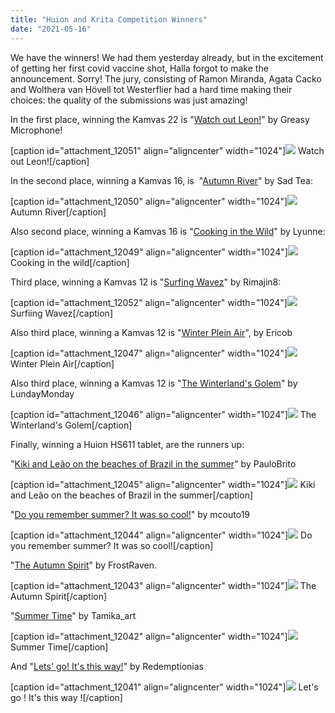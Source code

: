 ```yaml
---
title: "Huion and Krita Competition Winners"
date: "2021-05-16"
---
```


We have the winners! We had them yesterday already, but in the excitement of getting her first covid vaccine shot, Halla forgot to make the announcement. Sorry! The jury, consisting of Ramon Miranda, Agata Cacko and Wolthera van Hövell tot Westerflier had a hard time making their choices: the quality of the submissions was just amazing!

In the first place, winning the Kamvas 22 is "[Watch out Leon!](https://krita-artists.org/t/watch-out-leon/21706)" by Greasy Microphone!

\[caption id="attachment\_12051" align="aligncenter" width="1024"\][![](../images/competition_1-1024x724.jpg)](https://krita.org/wp-content/uploads/2021/05/competition_1-scaled.jpg) Watch out Leon!\[/caption\]

In the second place, winning a Kamvas 16, is  "[Autumn River](https://krita-artists.org/t/autumn-river/22274)" by Sad Tea:

\[caption id="attachment\_12050" align="aligncenter" width="1024"\][![](../images/competition_2-1024x540.png)](https://krita.org/wp-content/uploads/2021/05/competition_2.png) Autumn River\[/caption\]

Also second place, winning a Kamvas 16 is "[Cooking in the Wild](https://krita-artists.org/t/cooking-in-the-wild/22264)" by Lyunne:

\[caption id="attachment\_12049" align="aligncenter" width="1024"\][![](../images/competion_3-1024x589.png)](https://krita.org/wp-content/uploads/2021/05/competion_3.png) Cooking in the wild\[/caption\]

Third place, winning a Kamvas 12 is "[Surfing Wavez](https://krita-artists.org/t/surfing-wavez/21518)" by Rimajin8:

\[caption id="attachment\_12052" align="aligncenter" width="1024"\][![](../images/competition_4-1024x681.jpg)](https://krita.org/wp-content/uploads/2021/05/competition_4.jpg) Surfiing Wavez\[/caption\]

Also third place, winning a Kamvas 12 is "[Winter Plein Air](https://krita-artists.org/t/winter-plein-air/19622)", by Ericob

\[caption id="attachment\_12047" align="aligncenter" width="1024"\][![](../images/competition_5-1024x1024.png)](https://krita.org/wp-content/uploads/2021/05/competition_5.png) Winter Plein Air\[/caption\]

Also third place, winning a Kamvas 12 is "[The Winterland's Golem](https://krita-artists.org/t/the-winter-lands-golem/21945)" by LundayMonday

\[caption id="attachment\_12046" align="aligncenter" width="1024"\][![](../images/competition_6-1024x567.jpeg)](https://krita.org/wp-content/uploads/2021/05/competition_6.jpeg) The Winterland's Golem\[/caption\]

Finally, winning a Huion HS611 tablet, are the runners up:

"[Kiki and Leão on the beaches of Brazil in the summer](https://krita-artists.org/t/kiki-and-leao-on-the-beaches-of-brazil-in-the-summer/22176)" by PauloBrito

\[caption id="attachment\_12045" align="aligncenter" width="1024"\][![](../images/competition_7-1024x723.jpg)](https://krita.org/wp-content/uploads/2021/05/competition_7.jpg) Kiki and Leão on the beaches of Brazil in the summer\[/caption\]

"[Do you remember summer? It was so cool!](https://krita-artists.org/t/do-you-remember-summer-it-was-so-cool/22258)" by mcouto19

\[caption id="attachment\_12044" align="aligncenter" width="1024"\][![](../images/compeitition_8-1024x725.jpg)](https://krita.org/wp-content/uploads/2021/05/compeitition_8-scaled.jpg) Do you remember summer? It was so cool!\[/caption\]

"[The Autumn Spirit](https://krita-artists.org/t/the-autumn-spirit/21638)" by FrostRaven.

\[caption id="attachment\_12043" align="aligncenter" width="1024"\][![](../images/competiiton_9-1024x576.jpeg)](https://krita.org/wp-content/uploads/2021/05/competiiton_9-scaled.jpeg) The Autumn Spirit\[/caption\]

"[Summer Time](https://krita-artists.org/t/summer-time/21482)" by Tamika\_art

\[caption id="attachment\_12042" align="aligncenter" width="1024"\][![](../images/competition_10-1024x576.jpeg)](https://krita.org/wp-content/uploads/2021/05/competition_10-scaled.jpeg) Summer Time\[/caption\]

And "[Lets' go! It's this way!](https://krita-artists.org/t/lets-go-its-this-way/22267)" by Redemptionias

\[caption id="attachment\_12041" align="aligncenter" width="1024"\][![](../images/competition_11-1024x683.jpg)](https://krita.org/wp-content/uploads/2021/05/competition_11-scaled.jpg) Let's go ! It's this way !\[/caption\]
